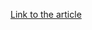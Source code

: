 [Link to the article](https://www.cyfirma.com/research/a-comprehensive-analysis-of-angry-stealer-rage-stealer-in-a-new-disguise/)
